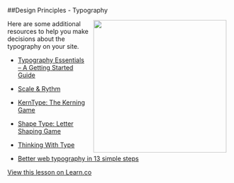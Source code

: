 ##Design Principles - Typography

<img src="https://s3.amazonaws.com/after-school-assets/typography.jpg" width="300px" align="right" hspace="10">

Here are some additional resources to help you make decisions about the typography on your site.

+ [Typography Essentials – A Getting Started Guide](http://freelancefolder.com/typography-essentials-a-getting-started-guide/)

+ [Scale & Rythm](http://lamb.cc/typograph/)

+ [KernType: The Kerning Game](http://type.method.ac/)

+ [Shape Type: Letter Shaping Game](http://shape.method.ac/)

+ [Thinking With Type](http://www.thinkingwithtype.com/)

+ [Better web typography in 13 simple steps](http://www.creativebloq.com/typography/better-web-typography-few-simple-steps-5132803)

<a href='https://learn.co/lessons/hs-design-principles-typography' data-visibility='hidden'>View this lesson on Learn.co</a>
